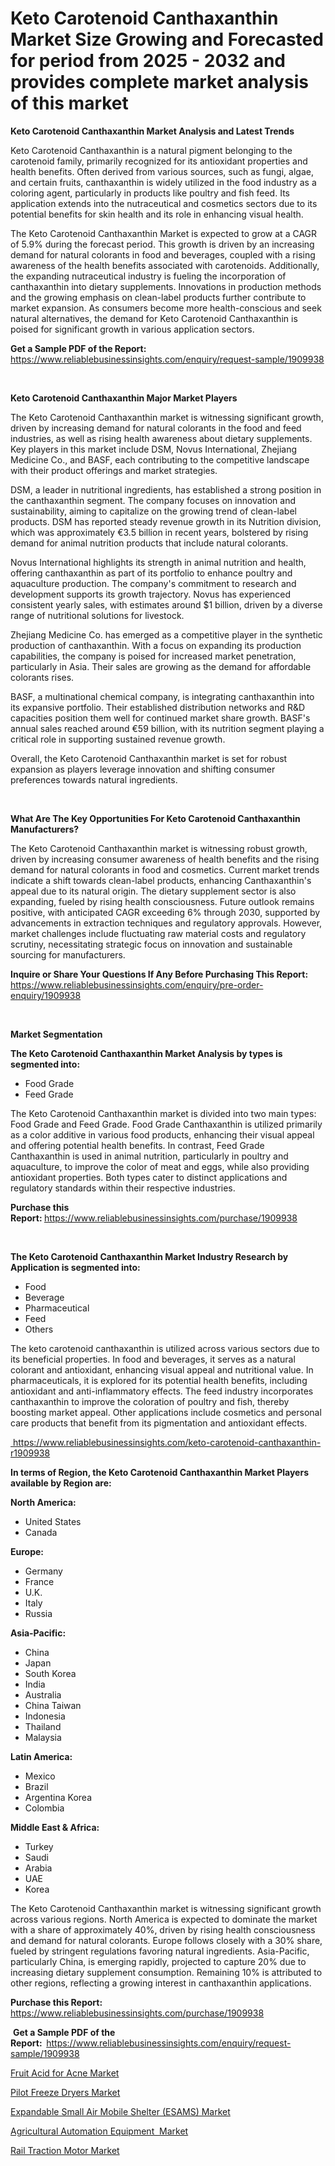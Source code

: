 <p><h1>Keto Carotenoid Canthaxanthin Market Size Growing and Forecasted for period from 2025 - 2032 and provides complete market analysis of this market</h1></p><p><strong>Keto Carotenoid Canthaxanthin Market Analysis and Latest Trends</strong></p>
<p><p>Keto Carotenoid Canthaxanthin is a natural pigment belonging to the carotenoid family, primarily recognized for its antioxidant properties and health benefits. Often derived from various sources, such as fungi, algae, and certain fruits, canthaxanthin is widely utilized in the food industry as a coloring agent, particularly in products like poultry and fish feed. Its application extends into the nutraceutical and cosmetics sectors due to its potential benefits for skin health and its role in enhancing visual health.</p><p>The Keto Carotenoid Canthaxanthin Market is expected to grow at a CAGR of 5.9% during the forecast period. This growth is driven by an increasing demand for natural colorants in food and beverages, coupled with a rising awareness of the health benefits associated with carotenoids. Additionally, the expanding nutraceutical industry is fueling the incorporation of canthaxanthin into dietary supplements. Innovations in production methods and the growing emphasis on clean-label products further contribute to market expansion. As consumers become more health-conscious and seek natural alternatives, the demand for Keto Carotenoid Canthaxanthin is poised for significant growth in various application sectors.</p></p>
<p><strong>Get a Sample PDF of the Report:&nbsp;</strong> <a href="https://www.reliablebusinessinsights.com/enquiry/request-sample/1909938?utm_campaign=2244&utm_medium=2&utm_source=Github&utm_content=ia&utm_term=04022025&utm_id=keto-carotenoid-canthaxanthin">https://www.reliablebusinessinsights.com/enquiry/request-sample/1909938</a></p>
<p>&nbsp;</p>
<p><strong>Keto Carotenoid Canthaxanthin Major Market Players</strong></p>
<p><p>The Keto Carotenoid Canthaxanthin market is witnessing significant growth, driven by increasing demand for natural colorants in the food and feed industries, as well as rising health awareness about dietary supplements. Key players in this market include DSM, Novus International, Zhejiang Medicine Co., and BASF, each contributing to the competitive landscape with their product offerings and market strategies.</p><p>DSM, a leader in nutritional ingredients, has established a strong position in the canthaxanthin segment. The company focuses on innovation and sustainability, aiming to capitalize on the growing trend of clean-label products. DSM has reported steady revenue growth in its Nutrition division, which was approximately €3.5 billion in recent years, bolstered by rising demand for animal nutrition products that include natural colorants.</p><p>Novus International highlights its strength in animal nutrition and health, offering canthaxanthin as part of its portfolio to enhance poultry and aquaculture production. The company's commitment to research and development supports its growth trajectory. Novus has experienced consistent yearly sales, with estimates around $1 billion, driven by a diverse range of nutritional solutions for livestock.</p><p>Zhejiang Medicine Co. has emerged as a competitive player in the synthetic production of canthaxanthin. With a focus on expanding its production capabilities, the company is poised for increased market penetration, particularly in Asia. Their sales are growing as the demand for affordable colorants rises.</p><p>BASF, a multinational chemical company, is integrating canthaxanthin into its expansive portfolio. Their established distribution networks and R&D capacities position them well for continued market share growth. BASF's annual sales reached around €59 billion, with its nutrition segment playing a critical role in supporting sustained revenue growth.</p><p>Overall, the Keto Carotenoid Canthaxanthin market is set for robust expansion as players leverage innovation and shifting consumer preferences towards natural ingredients.</p></p>
<p>&nbsp;</p>
<p><strong>What Are The Key Opportunities For Keto Carotenoid Canthaxanthin Manufacturers?</strong></p>
<p><p>The Keto Carotenoid Canthaxanthin market is witnessing robust growth, driven by increasing consumer awareness of health benefits and the rising demand for natural colorants in food and cosmetics. Current market trends indicate a shift towards clean-label products, enhancing Canthaxanthin's appeal due to its natural origin. The dietary supplement sector is also expanding, fueled by rising health consciousness. Future outlook remains positive, with anticipated CAGR exceeding 6% through 2030, supported by advancements in extraction techniques and regulatory approvals. However, market challenges include fluctuating raw material costs and regulatory scrutiny, necessitating strategic focus on innovation and sustainable sourcing for manufacturers.</p></p>
<p><strong>Inquire or Share Your Questions If Any Before Purchasing This Report:</strong> <a href="https://www.reliablebusinessinsights.com/enquiry/pre-order-enquiry/1909938?utm_campaign=2244&utm_medium=2&utm_source=Github&utm_content=ia&utm_term=04022025&utm_id=keto-carotenoid-canthaxanthin">https://www.reliablebusinessinsights.com/enquiry/pre-order-enquiry/1909938</a></p>
<p>&nbsp;</p>
<p><strong>Market Segmentation</strong></p>
<p><strong>The Keto Carotenoid Canthaxanthin Market Analysis by types is segmented into:</strong></p>
<p><ul><li>Food Grade</li><li>Feed Grade</li></ul></p>
<p><p>The Keto Carotenoid Canthaxanthin market is divided into two main types: Food Grade and Feed Grade. Food Grade Canthaxanthin is utilized primarily as a color additive in various food products, enhancing their visual appeal and offering potential health benefits. In contrast, Feed Grade Canthaxanthin is used in animal nutrition, particularly in poultry and aquaculture, to improve the color of meat and eggs, while also providing antioxidant properties. Both types cater to distinct applications and regulatory standards within their respective industries.</p></p>
<p><strong>Purchase this Report:&nbsp;</strong><a href="https://www.reliablebusinessinsights.com/purchase/1909938?utm_campaign=2244&utm_medium=2&utm_source=Github&utm_content=ia&utm_term=04022025&utm_id=keto-carotenoid-canthaxanthin">https://www.reliablebusinessinsights.com/purchase/1909938</a></p>
<p>&nbsp;</p>
<p><strong>The Keto Carotenoid Canthaxanthin Market Industry Research by Application is segmented into:</strong></p>
<p><ul><li>Food</li><li>Beverage</li><li>Pharmaceutical</li><li>Feed</li><li>Others</li></ul></p>
<p><p>The keto carotenoid canthaxanthin is utilized across various sectors due to its beneficial properties. In food and beverages, it serves as a natural colorant and antioxidant, enhancing visual appeal and nutritional value. In pharmaceuticals, it is explored for its potential health benefits, including antioxidant and anti-inflammatory effects. The feed industry incorporates canthaxanthin to improve the coloration of poultry and fish, thereby boosting market appeal. Other applications include cosmetics and personal care products that benefit from its pigmentation and antioxidant effects.</p></p>
<p><a href="https://www.reliablebusinessinsights.com/keto-carotenoid-canthaxanthin-r1909938?utm_campaign=2244&utm_medium=2&utm_source=Github&utm_content=ia&utm_term=04022025&utm_id=keto-carotenoid-canthaxanthin">&nbsp;https://www.reliablebusinessinsights.com/keto-carotenoid-canthaxanthin-r1909938</a></p>
<p><strong>In terms of Region, the Keto Carotenoid Canthaxanthin Market Players available by Region are:</strong></p>
<p>
    <p> <strong> North America: </strong>
        <ul>
            <li>United States</li>
            <li>Canada</li>
        </ul>
        </p> 
    <p> <strong> Europe: </strong>
        <ul>
            <li>Germany</li>
            <li>France</li>
            <li>U.K.</li>
            <li>Italy</li>
            <li>Russia</li>
        </ul>
        </p> 
    <p> <strong> Asia-Pacific: </strong>
        <ul>
            <li>China</li>
            <li>Japan</li>
            <li>South Korea</li>
            <li>India</li>
            <li>Australia</li>
            <li>China Taiwan</li>
            <li>Indonesia</li>
            <li>Thailand</li>
            <li>Malaysia</li>
        </ul>
        </p> 
    <p> <strong> Latin America: </strong>
        <ul>
            <li>Mexico</li>
            <li>Brazil</li>
            <li>Argentina Korea</li>
            <li>Colombia</li>
        </ul>
        </p> 
    <p> <strong> Middle East & Africa: </strong>
        <ul>
            <li>Turkey</li>
            <li>Saudi</li>
            <li>Arabia</li>
            <li>UAE</li>
            <li>Korea</li>
        </ul>
    </p>
    </p>
<p><p>The Keto Carotenoid Canthaxanthin market is witnessing significant growth across various regions. North America is expected to dominate the market with a share of approximately 40%, driven by rising health consciousness and demand for natural colorants. Europe follows closely with a 30% share, fueled by stringent regulations favoring natural ingredients. Asia-Pacific, particularly China, is emerging rapidly, projected to capture 20% due to increasing dietary supplement consumption. Remaining 10% is attributed to other regions, reflecting a growing interest in canthaxanthin applications.</p></p>
<p><strong>Purchase this Report: </strong><a href="https://www.reliablebusinessinsights.com/purchase/1909938?utm_campaign=2244&utm_medium=2&utm_source=Github&utm_content=ia&utm_term=04022025&utm_id=keto-carotenoid-canthaxanthin">https://www.reliablebusinessinsights.com/purchase/1909938</a></p>
<p>&nbsp;<strong>Get a Sample PDF of the Report:&nbsp;&nbsp;</strong><a href="https://www.reliablebusinessinsights.com/enquiry/request-sample/1909938?utm_campaign=2244&utm_medium=2&utm_source=Github&utm_content=ia&utm_term=04022025&utm_id=keto-carotenoid-canthaxanthin">https://www.reliablebusinessinsights.com/enquiry/request-sample/1909938</a></p>
<p><strong></strong></p>
<p><p><a href="https://github.com/delindacallegari68/Market-Research-Report-List-1/blob/main/fruit-acid-for-acne-market.md?utm_campaign=2244&utm_medium=2&utm_source=Github&utm_content=ia&utm_term=04022025&utm_id=keto-carotenoid-canthaxanthin">Fruit Acid for Acne Market</a></p><p><a href="https://www.linkedin.com/pulse/pilot-freeze-dryers-market-evolution-145-cagr-key-trends-watch-g7qqf?utm_campaign=2244&utm_medium=2&utm_source=Github&utm_content=ia&utm_term=04022025&utm_id=keto-carotenoid-canthaxanthin">Pilot Freeze Dryers Market</a></p><p><a href="https://www.linkedin.com/pulse/navigating-expandable-small-air-mobile-shelter-esams-market-vjfbf?utm_campaign=2244&utm_medium=2&utm_source=Github&utm_content=ia&utm_term=04022025&utm_id=keto-carotenoid-canthaxanthin">Expandable Small Air Mobile Shelter (ESAMS) Market</a></p><p><a href="https://www.linkedin.com/pulse/agricultural-automation-equipment-market-trends-report-examining-b1u9f?utm_campaign=2244&utm_medium=2&utm_source=Github&utm_content=ia&utm_term=04022025&utm_id=keto-carotenoid-canthaxanthin">Agricultural Automation Equipment  Market</a></p><p><a href="https://www.linkedin.com/pulse/broad-overview-rail-traction-motor-market-size-industry-growth-kixkf?utm_campaign=2244&utm_medium=2&utm_source=Github&utm_content=ia&utm_term=04022025&utm_id=keto-carotenoid-canthaxanthin">Rail Traction Motor Market</a></p></p>